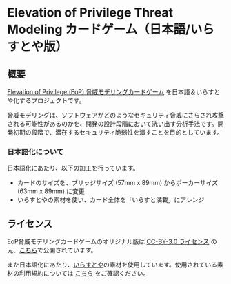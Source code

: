 # Elevation of Privilege Threat Modeling カードゲーム（日本語/いらすとや版）

## 概要

[Elevation of Privilege (EoP) 脅威モデリングカードゲーム](https://github.com/adamshostack/eop) を日本語＆いらすとや化するプロジェクトです。

脅威モデリングは、ソフトウェアがどのようなセキュリティ脅威にさらされ攻撃される可能性があるのかを、開発の設計段階において洗い出す分析手法です。開発初期の段階で、潜在するセキュリティ脆弱性を潰すことを目的としています。

### 日本語化について

日本語化にあたり、以下の加工を行っています。

- カードのサイズを、ブリッジサイズ (57mm x 89mm) からポーカーサイズ (63mm x 89mm) に変更
- いらすとやの素材を使い、カード全体を「いらすと満載」にアレンジ

## ライセンス

EoP脅威モデリングカードゲームのオリジナル版は [CC-BY-3.0 ライセンス](https://creativecommons.org/licenses/by/3.0/us/) の元、[こちら](https://github.com/adamshostack/eop)で公開されています。

また日本語化にあたり、[いらすとや](https://www.irasutoya.com/)の素材を使用しています。使用されている素材の利用規約については [こちら](https://www.irasutoya.com/p/terms.html) をご確認ください。
